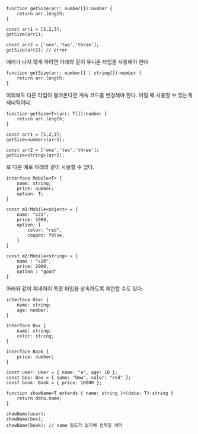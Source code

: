 
```
function getSize(arr: number[]):number {
    return arr.length;
}
  
const arr1 = [1,2,3];
getSize(arr1);

const arr2 = ['one','two','three']; 
getSize(arr2); // error
```

에러가 나지 않게 하려면 아래와 같이 유니온 타입을 사용해야 한다

```
function getSize(arr: number[] | string[]):number {
    return arr.length;
}
```

이외에도 다른 타입이 들어온다면 계속 코드를 변경해야 한다. 이럴 때 사용할 수 있는게 제네릭이다.

```
function getSize<T>(arr: T[]):number {
    return arr.length;
}

const arr1 = [1,2,3];
getSize<number>(arr1);

const arr2 = ['one','two','three'];
getSize<string>(arr2);
```


또 다른 예로 아래와 같이 사용할 수 있다.

```
interface Mobile<T> {
    name: string;
    price: number;
    option: T;
}

const m1:Mobile<object> = {
    name: "s21",
    price: 1000,
    option: {
        color: "red",
        coupon: false,
    }
}

const m2:Mobile<string> = {
    name : "s20",
    price: 2000,
    option : "good"
}
```

아래와 같이 제네릭이 특정 타입을 상속하도록 제한할 수도 있다.

```
interface User {
    name: string;
    age: number;
}

interface Box {
    name: string;
    color: string;
}

interface Book {
    price: number;
}

const user: User = { name: "a", age: 10 };
const box: Box = { name: "bmw", color: "red" };
const book: Book = { price: 10000 };

function showName<T extends { name: string }>(data: T):string {
    return data.name;
}

showName(user);
showName(box);
showName(book); // name 필드가 없기에 컴파일 에러
```